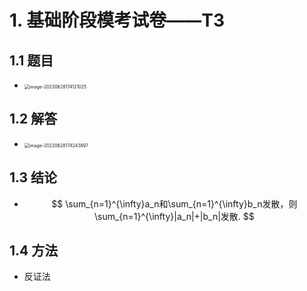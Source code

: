 # 1. 基础阶段模考试卷——T3



## 1.1 题目

* <img src="https://cvp.oss-cn-shanghai.aliyuncs.com/picgo/202306281741142.png" alt="image-20230628174121025" style="zoom:50%;" />



## 1.2 解答

* <img src="https://cvp.oss-cn-shanghai.aliyuncs.com/picgo/202306281742979.png" alt="image-20230628174243897" style="zoom: 50%;" />



## 1.3 结论

* $$
  \sum_{n=1}^{\infty}a_n和\sum_{n=1}^{\infty}b_n发散，则\sum_{n=1}^{\infty}|a_n|+|b_n|发散.
  $$



## 1.4 方法

* 反证法